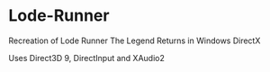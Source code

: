 # Lode-Runner
Recreation of Lode Runner The Legend Returns
in Windows DirectX

Uses Direct3D 9, DirectInput and XAudio2 
